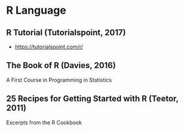 # R Language


## R Tutorial (Tutorialspoint, 2017)

  - https://tutorialspoint.com/r/

## The Book of R (Davies, 2016)

  A First Course in Programming in Statistics

## 25 Recipes for Getting Started with R (Teetor, 2011)

  Excerpts from the R Cookbook


